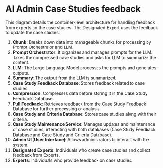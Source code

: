 # AI Admin Case Studies feedback

This diagram details the container-level architecture for handling feedback from experts on the case studies.  The Designated Expert uses the feedback to update the case studies.

1. **Chunk**: Breaks down data into manageable chunks for processing by Prompt Orchestrator and LLM.
2. **Prompt Orchestrator**: It organizes and manages prompts for the LLM. Takes the compressed case studies and asks for LLM to summarize the content.
3. **LLM**: The Large Language Model processes the prompts and generates outputs.
4. **Summary**: The output from the LLM is summarized.
5. **Case Study Feedback Database**: Stores feedback related to case studies.
6. **Compression**: Compresses data before storing it in the Case Study Feedback Database.
7. **Pull Feedback**: Retrieves feedback from the Case Study Feedback Database for further processing or analysis.
8. **Case Study and Criteria Database**: Stores case studies along with their criteria.
9. **Case Study Maintenance Service**: Manages updates and maintenance of case studies, interacting with both databases (Case Study Feedback Database and Case Study and Criteria Database).
10. **Admin UI (User Interface)**: Allows administrators to interact with the system.
11. **Designated Experts**: Individuals who create case studies and collect feedback from Experts.
12. **Experts**: Individuals who provide feedback on case studies.
